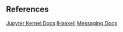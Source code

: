 References
----------

[Jupyter Kernel Docs](https://jupyter-client.readthedocs.io/en/latest/kernels.html#kernels)
[IHaskell](http://andrew.gibiansky.com/blog/ipython/ipython-kernels)
[Messaging Docs](https://jupyter-client.readthedocs.io/en/latest/messaging.html)